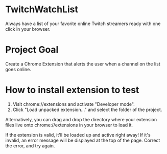 # TwitchWatchList
Always have a list of your favorite online Twitch streamers ready with one click in your browser.

# Project Goal
Create a Chrome Extension that alerts the user when a channel on the list goes online.

# How to install extension to test
1. Visit chrome://extensions and activate "Developer mode".
2. Click "Load unpacked extension..." and select the folder of the project.

Alternatively, you can drag and drop the directory where your extension files live onto chrome://extensions in your browser to load it.

If the extension is valid, it'll be loaded up and active right away! If it's invalid, an error message will be displayed at the top of the page. Correct the error, and try again.